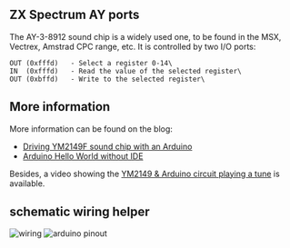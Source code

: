 ## ZX Spectrum AY ports


The AY-3-8912 sound chip is a widely used one, to be found in the MSX, Vectrex, Amstrad CPC range, etc. It is controlled by two I/O ports:

```
OUT (0xfffd)   - Select a register 0-14\
IN  (0xfffd)   - Read the value of the selected register\
OUT (0xbffd)   - Write to the selected register\
```

## More information

More information can be found on the blog:

* [Driving YM2149F sound chip with an Arduino][2]
* [Arduino Hello World without IDE][3]

Besides, a video showing the [YM2149 & Arduino circuit playing a tune][1] is
available.

[1]: https://www.youtube.com/watch?v=MTRJdDbY048
[2]: http://www.florentflament.com/blog/driving-ym2149f-sound-chip-with-an-arduino.html
[3]: http://www.florentflament.com/blog/arduino-hello-world-without-ide.html


## schematic wiring helper
![wiring](ym2149-arduino-schematic.png)
![arduino pinout](https://i.stack.imgur.com/dVkQU.jpg)
